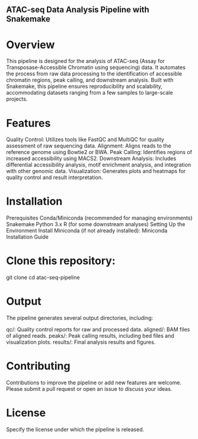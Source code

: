 ## ATAC-seq Data Analysis Pipeline with Snakemake
# Overview
This pipeline is designed for the analysis of ATAC-seq (Assay for Transposase-Accessible Chromatin using sequencing) data. It automates the process from raw data processing to the identification of accessible chromatin regions, peak calling, and downstream analysis. Built with Snakemake, this pipeline ensures reproducibility and scalability, accommodating datasets ranging from a few samples to large-scale projects.

# Features
Quality Control: Utilizes tools like FastQC and MultiQC for quality assessment of raw sequencing data.
Alignment: Aligns reads to the reference genome using Bowtie2 or BWA.
Peak Calling: Identifies regions of increased accessibility using MACS2.
Downstream Analysis: Includes differential accessibility analysis, motif enrichment analysis, and integration with other genomic data.
Visualization: Generates plots and heatmaps for quality control and result interpretation.

# Installation
Prerequisites
Conda/Miniconda (recommended for managing environments)
Snakemake
Python 3.x
R (for some downstream analyses)
Setting Up the Environment
Install Miniconda (if not already installed): Miniconda Installation Guide

# Clone this repository:
git clone 
cd atac-seq-pipeline

# Output
The pipeline generates several output directories, including:

qc/: Quality control reports for raw and processed data.
aligned/: BAM files of aligned reads.
peaks/: Peak calling results, including bed files and visualization plots.
results/: Final analysis results and figures.

# Contributing
Contributions to improve the pipeline or add new features are welcome. Please submit a pull request or open an issue to discuss your ideas.

# License
Specify the license under which the pipeline is released.

